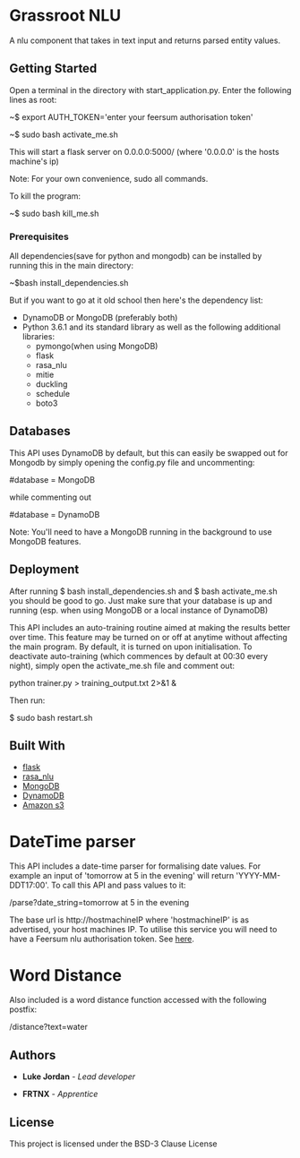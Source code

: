 # Grassroot NLU 

A nlu component that takes in text input and returns parsed entity values.

## Getting Started

Open a terminal in the directory with start_application.py. Enter the following lines as root:

 ~$ export AUTH_TOKEN='enter your feersum authorisation token'

 ~$ sudo bash activate_me.sh

This will start a flask server on 0.0.0.0:5000/ (where '0.0.0.0' is the hosts machine's ip)
 
Note: For your own convenience, sudo all commands.

To kill the program:

 ~$ sudo bash kill_me.sh

### Prerequisites

All dependencies(save for python and mongodb) can be installed by running this in the main directory:

 ~$bash install_dependencies.sh

But if you want to go at it old school then here's the dependency list: 

* DynamoDB or MongoDB (preferably both)
* Python 3.6.1 and its standard library as well as the following additional libraries:
  * pymongo(when using MongoDB)
  * flask
  * rasa_nlu
  * mitie
  * duckling
  * schedule
  * boto3


## Databases

This API uses DynamoDB by default, but this can easily be swapped out for Mongodb by simply opening the config.py file and uncommenting:

 #database = MongoDB

while commenting out
 
 #database = DynamoDB

Note: You'll need to have a MongoDB running in the background to use MongoDB features.


## Deployment

After running $ bash install_dependencies.sh and $ bash activate_me.sh you should be good to go. Just make sure that your database is up and running (esp. when using MongoDB or a local instance of DynamoDB)

This API includes an auto-training routine aimed at making the results better over time. This feature may be turned on or off at anytime without affecting the main program. By default, it is turned on upon initialisation. To deactivate auto-training (which commences by default at 00:30 every night),
simply open the activate_me.sh file and comment out:

 python trainer.py > training_output.txt 2>&1 &

Then run:

 $ sudo bash restart.sh


## Built With

* [flask](http://flask.pocoo.org/)
* [rasa_nlu](http://rasa.ai/)
* [MongoDB](https://www.mongodb.com/)
* [DynamoDB](https://aws.amazon.com/dynamodb/)
* [Amazon s3](https://aws.amazon.com/s3‎/)


# DateTime parser

This API includes a date-time parser for formalising date values. For example an input of 'tomorrow at 5 in the evening' will return 'YYYY-MM-DDT17:00'.
To call this API and pass values to it:

  /parse?date_string=tomorrow at 5 in the evening

The base url is http://hostmachineIP where 'hostmachineIP' is as advertised, your host machines IP. To utilise this service you will need to have a Feersum nlu authorisation token. See [here](http://feersum.io/).

# Word Distance

Also included is a word distance function accessed with the following postfix:

  /distance?text=water

## Authors

* **Luke Jordan** - *Lead developer*

* **FRTNX** - *Apprentice* 


## License

This project is licensed under the BSD-3 Clause License
